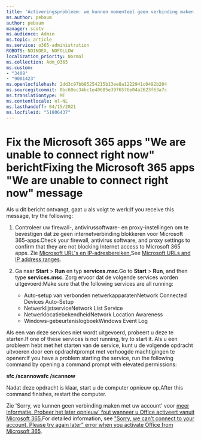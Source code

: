 ```yaml
---
title: 'Activeringsprobleem: we kunnen momenteel geen verbinding maken'
ms.author: pebaum
author: pebaum
manager: scotv
ms.audience: Admin
ms.topic: article
ms.service: o365-administration
ROBOTS: NOINDEX, NOFOLLOW
localization_priority: Normal
ms.collection: Adm_O365
ms.custom:
- "3408"
- "9001423"
ms.openlocfilehash: 2dd3c97bb85254215b13ee8a1222941c0492b204
ms.sourcegitcommit: 8bc60ec34bc1e40685e3976576e04a2623f63a7c
ms.translationtype: MT
ms.contentlocale: nl-NL
ms.lasthandoff: 04/15/2021
ms.locfileid: "51806437"
---
```

# <a name="fixing-the-microsoft-365-apps-we-are-unable-to-connect-right-now-message"></a><span data-ttu-id="b1ef9-102">Fix the Microsoft 365 apps "We are unable to connect right now" bericht</span><span class="sxs-lookup"><span data-stu-id="b1ef9-102">Fixing the Microsoft 365 apps "We are unable to connect right now" message</span></span>

<span data-ttu-id="b1ef9-103">Als u dit bericht ontvangt, gaat u als volgt te werk:</span><span class="sxs-lookup"><span data-stu-id="b1ef9-103">If you receive this message, try the following:</span></span>

1. <span data-ttu-id="b1ef9-104">Controleer uw firewall-, antivirussoftware- en proxy-instellingen om te bevestigen dat ze geen internetverbinding blokkeren voor Microsoft 365-apps.</span><span class="sxs-lookup"><span data-stu-id="b1ef9-104">Check your firewall, antivirus software, and proxy settings to confirm that they are not blocking Internet access to Microsoft 365 apps.</span></span> <span data-ttu-id="b1ef9-105">Zie [Microsoft URL's en IP-adresbereiken.](https://docs.microsoft.com/office365/enterprise/urls-and-ip-address-ranges)</span><span class="sxs-lookup"><span data-stu-id="b1ef9-105">See [Microsoft URLs and IP address ranges](https://docs.microsoft.com/office365/enterprise/urls-and-ip-address-ranges).</span></span>

2. <span data-ttu-id="b1ef9-106">Ga naar **Start**  >  **Run** en typ **services.msc**.</span><span class="sxs-lookup"><span data-stu-id="b1ef9-106">Go to **Start** > **Run**, and then type **services.msc**.</span></span> <span data-ttu-id="b1ef9-107">Zorg ervoor dat de volgende services worden uitgevoerd:</span><span class="sxs-lookup"><span data-stu-id="b1ef9-107">Make sure that the following services are all running:</span></span>
    - <span data-ttu-id="b1ef9-108">Auto-setup van verbonden netwerkapparaten</span><span class="sxs-lookup"><span data-stu-id="b1ef9-108">Network Connected Devices Auto-Setup</span></span>
    - <span data-ttu-id="b1ef9-109">Netwerklijstservice</span><span class="sxs-lookup"><span data-stu-id="b1ef9-109">Network List Service</span></span>
    - <span data-ttu-id="b1ef9-110">Netwerklocatiebekendheid</span><span class="sxs-lookup"><span data-stu-id="b1ef9-110">Network Location Awareness</span></span>
    - <span data-ttu-id="b1ef9-111">Windows-gebeurtenislogboek</span><span class="sxs-lookup"><span data-stu-id="b1ef9-111">Windows Event Log</span></span>

<span data-ttu-id="b1ef9-112">Als een van deze services niet wordt uitgevoerd, probeert u deze te starten.</span><span class="sxs-lookup"><span data-stu-id="b1ef9-112">If one of these services is not running, try to start it.</span></span> <span data-ttu-id="b1ef9-113">Als u een probleem hebt met het starten van de service, kunt u de volgende opdracht uitvoeren door een opdrachtprompt met verhoogde machtigingen te openen:</span><span class="sxs-lookup"><span data-stu-id="b1ef9-113">If you have a problem starting the service, run the following command by opening a command prompt with elevated permissions:</span></span>

<span data-ttu-id="b1ef9-114">**sfc /scannow**</span><span class="sxs-lookup"><span data-stu-id="b1ef9-114">**sfc /scannow**</span></span>

<span data-ttu-id="b1ef9-115">Nadat deze opdracht is klaar, start u de computer opnieuw op.</span><span class="sxs-lookup"><span data-stu-id="b1ef9-115">After this command finishes, restart the computer.</span></span>

<span data-ttu-id="b1ef9-116">Zie 'Sorry, we kunnen geen verbinding maken met uw account' voor [meer informatie. Probeer het later opnieuw' fout wanneer u Office activeert vanuit Microsoft 365.](https://docs.microsoft.com/office/troubleshoot/activation-installation/issue-when-activate-office-from-office-365)</span><span class="sxs-lookup"><span data-stu-id="b1ef9-116">For detailed information, see ["Sorry, we can't connect to your account. Please try again later" error when you activate Office from Microsoft 365](https://docs.microsoft.com/office/troubleshoot/activation-installation/issue-when-activate-office-from-office-365).</span></span>